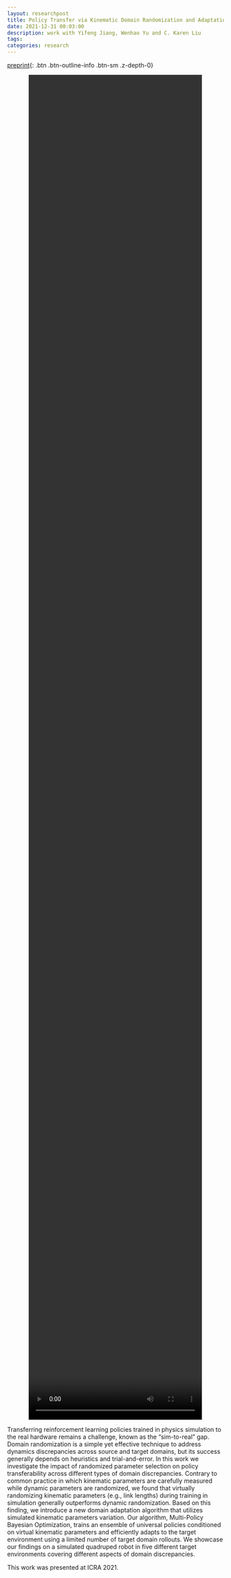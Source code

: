 ```yaml
---
layout: researchpost
title: Policy Transfer via Kinematic Domain Randomization and Adaptation
date: 2021-12-31 00:03:00
description: work with Yifeng Jiang, Wenhao Yu and C. Karen Liu
tags: 
categories: research
---
```


[preprint](https://arxiv.org/abs/2011.01891){: .btn .btn-outline-info .btn-sm .z-depth-0}


<center><video controls="" width="80%" height="80%"><source src="{{ '/assets/video/' | relative_url }}/ICRA2021_video.mp4" type="video/mp4">Your browser does not support the video tag.</video></center>

Transferring reinforcement learning policies trained in physics simulation to the real hardware remains a challenge, known as the “sim-to-real” gap. Domain randomization is a simple yet effective technique to address dynamics discrepancies across source and target domains, but its success generally depends on heuristics and trial-and-error. In this work we investigate the impact of randomized parameter selection on policy transferability across different types of domain discrepancies. Contrary to common practice in which kinematic parameters are carefully measured while dynamic parameters are randomized, we found that virtually randomizing kinematic parameters (e.g., link lengths) during training in simulation generally outperforms dynamic randomization. Based on this finding, we introduce a new domain adaptation algorithm that utilizes simulated kinematic parameters variation. Our algorithm, Multi-Policy Bayesian Optimization, trains an ensemble of universal policies conditioned on virtual kinematic parameters and efficiently adapts to the target environment using a limited number of target domain rollouts. We showcase our findings on a simulated quadruped robot in five different target environments covering different aspects of domain discrepancies.  

This work was presented at ICRA 2021.
